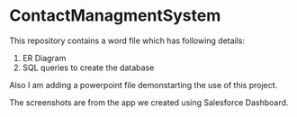 # ContactManagmentSystem
This repository contains a word file which has following details:
1. ER Diagram
2. SQL queries to create the database

Also I am adding a powerpoint file demonstarting the use of this project.

The screenshots are from the app we created using Salesforce Dashboard.

